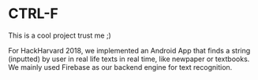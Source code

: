 # CTRL-F

This is a cool project trust me ;)

For HackHarvard 2018, we implemented an Android App that finds a string (inputted) by user in real life texts in real time, like newpaper or textbooks. We mainly used Firebase as our backend engine for text recognition.
